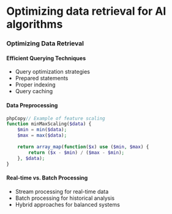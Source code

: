 # Optimizing data retrieval for AI algorithms

### Optimizing Data Retrieval

#### Efficient Querying Techniques

* Query optimization strategies
* Prepared statements
* Proper indexing
* Query caching

#### Data Preprocessing

```php
phpCopy// Example of feature scaling
function minMaxScaling($data) {
    $min = min($data);
    $max = max($data);
    
    return array_map(function($x) use ($min, $max) {
        return ($x - $min) / ($max - $min);
    }, $data);
}
```

#### Real-time vs. Batch Processing

* Stream processing for real-time data
* Batch processing for historical analysis
* Hybrid approaches for balanced systems
